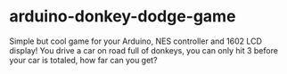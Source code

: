 arduino-donkey-dodge-game
=========================

Simple but cool game for your Arduino, NES controller and 1602 LCD display! You drive a car on road full of donkeys, you can only hit 3 before your car is totaled, how far can you get?

